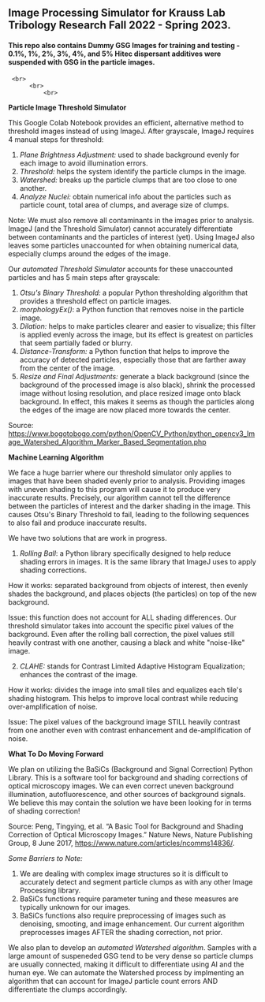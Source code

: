 ## Image Processing Simulator for Krauss Lab Tribology Research Fall 2022 - Spring 2023. 

#### This repo also contains Dummy GSG Images for training and testing - 0.1%, 1%, 2%, 3%, 4%, and 5% Hitec dispersant additives were suspended with  GSG in the particle images.   <br>
     <br>
          <br>
              <br>
**Particle Image Threshold Simulator**

This Google Colab Notebook provides an efficient, alternative method to threshold images instead of using ImageJ. After grayscale, ImageJ requires 4 manual steps for threshold:

1) *Plane Brightness Adjustment:* used to shade background evenly for each image to avoid illumination errors.
2) *Threshold:* helps the system identify the particle clumps in the image.
3) *Watershed:* breaks up the particle clumps that are too close to one another.
4) *Analyze Nuclei:* obtain numerical info about the particles such as particle count, total area of clumps, and average size of clumps.

Note: We must also remove all contaminants in the images prior to analysis. ImageJ (and the Threshold Simulator) cannot accurately differentiate between contaminants and the particles of interest (yet). Using ImageJ also leaves some particles unaccounted for when obtaining numerical data, especially clumps around the edges of the image.

Our *automated Threshold Simulator* accounts for these unaccounted particles and has 5 main steps after grayscale:

1) *Otsu's Binary Threshold:* a popular Python thresholding algorithm that provides a threshold effect on particle images.
2) *morphologyEx()*: a Python function that removes noise in the particle image.
3) *Dilation:* helps to make particles clearer and easier to visualize; this filter is applied evenly across the image, but its effect is greatest on particles that seem partially faded or blurry.
4) *Distance-Transform:* a Python function that helps to improve the accuracy of detected particles, especially those that are farther away from the center of the image.
5) *Resize and Final Adjustments:* generate a black background (since the background of the processed image is also black), shrink the processed image without losing resolution, and place resized image onto black background. In effect, this makes it seems as though the particles along the edges of the image are now placed more towards the center.

Source: https://www.bogotobogo.com/python/OpenCV_Python/python_opencv3_Image_Watershed_Algorithm_Marker_Based_Segmentation.php



**Machine Learning Algorithm**

We face a huge barrier where our threshold simulator only applies to images that have been shaded evenly prior to analysis. Providing images with uneven shading to this program will cause it to produce very inaccurate results. Precisely, our algorithm cannot tell the difference between the particles of interest and the darker shading in the image. This causes Otsu's Binary Threshold to fail, leading to the following sequences to also fail and produce inaccurate results.

We have two solutions that are work in progress.

1) *Rolling Ball*: a Python library specifically designed to help reduce shading errors in images. It is the same library that ImageJ uses to apply shading corrections. 

How it works: separated background from objects of interest, then evenly shades the background, and places objects (the particles) on top of the new background.

Issue: this function does not account for ALL shading differences. Our threshold simulator takes into account the specific pixel values of the background. Even after the rolling ball correction, the pixel values still heavily contrast with one another, causing a black and white "noise-like" image.

2) *CLAHE:* stands for Contrast Limited Adaptive Histogram Equalization; enhances the contrast of the image. 

How it works: divides the image into small tiles and equalizes each tile's shading histogram. This helps to improve local contrast while reducing over-amplification of noise.

Issue: The pixel values of the background image STILL heavily contrast from one another even with contrast enhancement and de-amplification of noise.



**What To Do Moving Forward**

We plan on utilizing the BaSiCs (Background and Signal Correction) Python Library. This is a software tool for background and shading corrections of optical microscopy images. We can even correct uneven background illumination, autofluorescence, and other sources of background signals. We believe this may contain the solution we have been looking for in terms of shading correction!

Source: Peng, Tingying, et al. “A Basic Tool for Background and Shading Correction of Optical Microscopy Images.” Nature News, Nature Publishing Group, 8 June 2017, https://www.nature.com/articles/ncomms14836/. 

*Some Barriers to Note:* 

1) We are dealing with complex image structures so it is difficult to accurately detect and segment particle clumps as with any other Image Processing library.
2) BaSiCs functions require parameter tuning and these measures are typically unknown for our images.
3) BaSiCs functions also require preprocessing of images such as denoising, smooting, and image enhancement. Our current algorithm preprocesses images AFTER the shading correction, not prior.

We also plan to develop an *automated Watershed algorithm*. Samples with a large amount of suspeneded GSG tend to be very dense so particle clumps are usually connected, making it difficult to differentiate using AI and the human eye. We can automate the Watershed process by implmenting an algorithm that can account for ImageJ particle count errors AND differentiate the clumps accordingly.


